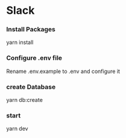 # Slack

### Install Packages
yarn install
### Configure .env file
Rename .env.example to .env and configure it
### create Database
yarn db:create
### start
 yarn dev
